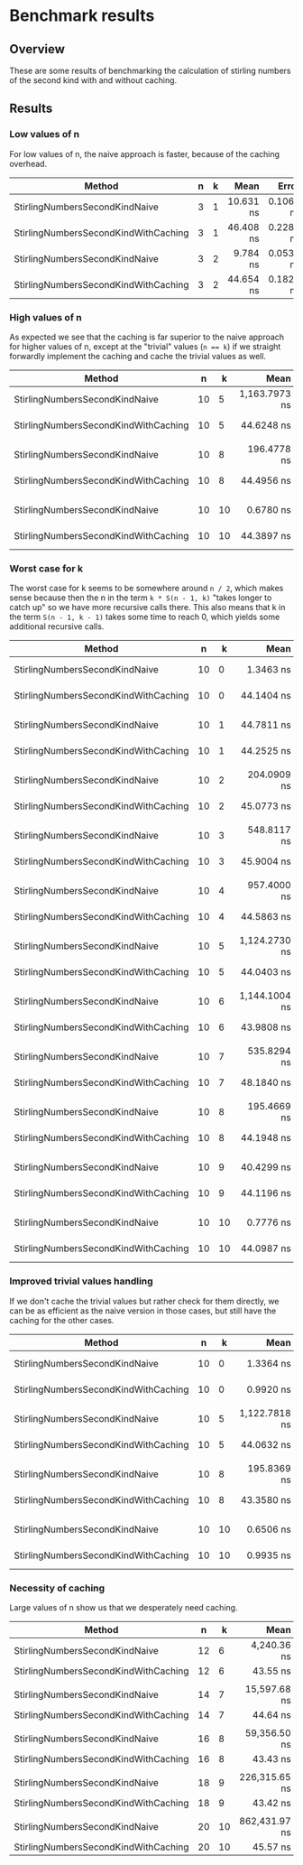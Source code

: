 # Benchmark results

## Overview

These are some results of benchmarking the calculation of stirling numbers of the second kind with and without
caching.

## Results

### Low values of n

For low values of n, the naive approach is faster, because of the caching overhead.

| Method                               | n | k |      Mean |     Error |    StdDev |
|--------------------------------------|---|---|----------:|----------:|----------:|
| StirlingNumbersSecondKindNaive       | 3 | 1 | 10.631 ns | 0.1065 ns | 0.0944 ns |
| StirlingNumbersSecondKindWithCaching | 3 | 1 | 46.408 ns | 0.2288 ns | 0.2028 ns |
| StirlingNumbersSecondKindNaive       | 3 | 2 |  9.784 ns | 0.0530 ns | 0.0414 ns |
| StirlingNumbersSecondKindWithCaching | 3 | 2 | 44.654 ns | 0.1821 ns | 0.1614 ns |

### High values of n

As expected we see that the caching is far superior to the naive approach for higher values of n, except at the
"trivial" values (`n == k`) if we straight forwardly implement the caching and cache the trivial values as well.

| Method                               | n  | k  |          Mean |      Error |     StdDev | Ratio | RatioSD |
|--------------------------------------|----|----|--------------:|-----------:|-----------:|------:|--------:|
| StirlingNumbersSecondKindNaive       | 10 | 5  | 1,163.7973 ns | 11.5909 ns | 10.8422 ns | 26.10 |    0.32 |
| StirlingNumbersSecondKindWithCaching | 10 | 5  |    44.6248 ns |  0.3225 ns |  0.2859 ns |  1.00 |    0.00 |
|                                      |    |    |               |            |            |       |         |
| StirlingNumbersSecondKindNaive       | 10 | 8  |   196.4778 ns |  0.7773 ns |  0.7271 ns |  4.41 |    0.02 |
| StirlingNumbersSecondKindWithCaching | 10 | 8  |    44.4956 ns |  0.1518 ns |  0.1346 ns |  1.00 |    0.00 |
|                                      |    |    |               |            |            |       |         |
| StirlingNumbersSecondKindNaive       | 10 | 10 |     0.6780 ns |  0.0136 ns |  0.0127 ns |  0.02 |    0.00 |
| StirlingNumbersSecondKindWithCaching | 10 | 10 |    44.3897 ns |  0.2715 ns |  0.2407 ns |  1.00 |    0.00 |

### Worst case for k

The worst case for k seems to be somewhere around `n / 2`, which makes sense because then the n in the term
`k * S(n - 1, k)` "takes longer to catch up" so we have more recursive calls there. This also means that k in the term
`S(n - 1, k - 1)` takes some time to reach 0, which yields some additional recursive calls.

| Method                               | n  | k  |          Mean |      Error |      StdDev | Ratio | RatioSD |
|--------------------------------------|----|----|--------------:|-----------:|------------:|------:|--------:|
| StirlingNumbersSecondKindNaive       | 10 | 0  |     1.3463 ns |  0.0270 ns |   0.0252 ns |  0.03 |    0.00 |
| StirlingNumbersSecondKindWithCaching | 10 | 0  |    44.1404 ns |  0.2538 ns |   0.2374 ns |  1.00 |    0.00 |
|                                      |    |    |               |            |             |       |         |
| StirlingNumbersSecondKindNaive       | 10 | 1  |    44.7811 ns |  0.2599 ns |   0.2304 ns |  1.01 |    0.01 |
| StirlingNumbersSecondKindWithCaching | 10 | 1  |    44.2525 ns |  0.3679 ns |   0.3073 ns |  1.00 |    0.00 |
|                                      |    |    |               |            |             |       |         |
| StirlingNumbersSecondKindNaive       | 10 | 2  |   204.0909 ns |  1.2220 ns |   1.0833 ns |  4.53 |    0.04 |
| StirlingNumbersSecondKindWithCaching | 10 | 2  |    45.0773 ns |  0.2905 ns |   0.2575 ns |  1.00 |    0.00 |
|                                      |    |    |               |            |             |       |         |
| StirlingNumbersSecondKindNaive       | 10 | 3  |   548.8117 ns |  4.6032 ns |   4.0806 ns | 11.96 |    0.07 |
| StirlingNumbersSecondKindWithCaching | 10 | 3  |    45.9004 ns |  0.2820 ns |   0.2355 ns |  1.00 |    0.00 |
|                                      |    |    |               |            |             |       |         |
| StirlingNumbersSecondKindNaive       | 10 | 4  |   957.4000 ns |  9.9639 ns |   8.3203 ns | 21.46 |    0.24 |
| StirlingNumbersSecondKindWithCaching | 10 | 4  |    44.5863 ns |  0.3485 ns |   0.3089 ns |  1.00 |    0.00 |
|                                      |    |    |               |            |             |       |         |
| StirlingNumbersSecondKindNaive       | 10 | 5  | 1,124.2730 ns | 10.6946 ns |   9.4805 ns | 25.53 |    0.24 |
| StirlingNumbersSecondKindWithCaching | 10 | 5  |    44.0403 ns |  0.1897 ns |   0.1681 ns |  1.00 |    0.00 |
|                                      |    |    |               |            |             |       |         |
| StirlingNumbersSecondKindNaive       | 10 | 6  | 1,144.1004 ns | 37.8431 ns | 111.5812 ns | 26.91 |    3.36 |
| StirlingNumbersSecondKindWithCaching | 10 | 6  |    43.9808 ns |  0.3613 ns |   0.3203 ns |  1.00 |    0.00 |
|                                      |    |    |               |            |             |       |         |
| StirlingNumbersSecondKindNaive       | 10 | 7  |   535.8294 ns |  3.7648 ns |   3.3374 ns | 11.12 |    0.08 |
| StirlingNumbersSecondKindWithCaching | 10 | 7  |    48.1840 ns |  0.1982 ns |   0.1757 ns |  1.00 |    0.00 |
|                                      |    |    |               |            |             |       |         |
| StirlingNumbersSecondKindNaive       | 10 | 8  |   195.4669 ns |  0.9669 ns |   0.8074 ns |  4.42 |    0.03 |
| StirlingNumbersSecondKindWithCaching | 10 | 8  |    44.1948 ns |  0.2794 ns |   0.2476 ns |  1.00 |    0.00 |
|                                      |    |    |               |            |             |       |         |
| StirlingNumbersSecondKindNaive       | 10 | 9  |    40.4299 ns |  0.2226 ns |   0.2082 ns |  0.92 |    0.01 |
| StirlingNumbersSecondKindWithCaching | 10 | 9  |    44.1196 ns |  0.3765 ns |   0.3337 ns |  1.00 |    0.00 |
|                                      |    |    |               |            |             |       |         |
| StirlingNumbersSecondKindNaive       | 10 | 10 |     0.7776 ns |  0.0161 ns |   0.0151 ns |  0.02 |    0.00 |
| StirlingNumbersSecondKindWithCaching | 10 | 10 |    44.0987 ns |  0.2569 ns |   0.2403 ns |  1.00 |    0.00 |

### Improved trivial values handling

If we don't cache the trivial values but rather check for them directly, we can be as efficient as the naive version
in those cases, but still have the caching for the other cases.

| Method                               | n  | k  |          Mean |     Error |    StdDev | Ratio | RatioSD |
|--------------------------------------|----|----|--------------:|----------:|----------:|------:|--------:|
| StirlingNumbersSecondKindNaive       | 10 | 0  |     1.3364 ns | 0.0161 ns | 0.0150 ns |  1.35 |    0.02 |
| StirlingNumbersSecondKindWithCaching | 10 | 0  |     0.9920 ns | 0.0079 ns | 0.0074 ns |  1.00 |    0.00 |
|                                      |    |    |               |           |           |       |         |
| StirlingNumbersSecondKindNaive       | 10 | 5  | 1,122.7818 ns | 9.3195 ns | 8.2615 ns | 25.47 |    0.25 |
| StirlingNumbersSecondKindWithCaching | 10 | 5  |    44.0632 ns | 0.3256 ns | 0.3045 ns |  1.00 |    0.00 |
|                                      |    |    |               |           |           |       |         |
| StirlingNumbersSecondKindNaive       | 10 | 8  |   195.8369 ns | 1.3146 ns | 1.2297 ns |  4.52 |    0.05 |
| StirlingNumbersSecondKindWithCaching | 10 | 8  |    43.3580 ns | 0.4129 ns | 0.3862 ns |  1.00 |    0.00 |
|                                      |    |    |               |           |           |       |         |
| StirlingNumbersSecondKindNaive       | 10 | 10 |     0.6506 ns | 0.0213 ns | 0.0199 ns |  0.66 |    0.02 |
| StirlingNumbersSecondKindWithCaching | 10 | 10 |     0.9935 ns | 0.0140 ns | 0.0117 ns |  1.00 |    0.00 |

### Necessity of caching

Large values of n show us that we desperately need caching.

| Method                               | n  | k  |          Mean |        Error |       StdDev |     Ratio | RatioSD |
|--------------------------------------|----|----|--------------:|-------------:|-------------:|----------:|--------:|
| StirlingNumbersSecondKindNaive       | 12 | 6  |   4,240.36 ns |    41.566 ns |    36.847 ns |     97.33 |    0.83 |
| StirlingNumbersSecondKindWithCaching | 12 | 6  |      43.55 ns |     0.278 ns |     0.260 ns |      1.00 |    0.00 |
|                                      |    |    |               |              |              |           |         |
| StirlingNumbersSecondKindNaive       | 14 | 7  |  15,597.68 ns |   138.270 ns |   122.573 ns |    349.34 |    3.73 |
| StirlingNumbersSecondKindWithCaching | 14 | 7  |      44.64 ns |     0.206 ns |     0.192 ns |      1.00 |    0.00 |
|                                      |    |    |               |              |              |           |         |
| StirlingNumbersSecondKindNaive       | 16 | 8  |  59,356.50 ns |   547.236 ns |   485.111 ns |  1,366.87 |   17.14 |
| StirlingNumbersSecondKindWithCaching | 16 | 8  |      43.43 ns |     0.305 ns |     0.286 ns |      1.00 |    0.00 |
|                                      |    |    |               |              |              |           |         |
| StirlingNumbersSecondKindNaive       | 18 | 9  | 226,315.65 ns | 1,206.246 ns | 1,007.270 ns |  5,210.85 |   33.97 |
| StirlingNumbersSecondKindWithCaching | 18 | 9  |      43.42 ns |     0.194 ns |     0.172 ns |      1.00 |    0.00 |
|                                      |    |    |               |              |              |           |         |
| StirlingNumbersSecondKindNaive       | 20 | 10 | 862,431.97 ns | 4,196.828 ns | 3,925.716 ns | 18,927.75 |  135.36 |
| StirlingNumbersSecondKindWithCaching | 20 | 10 |      45.57 ns |     0.329 ns |     0.308 ns |      1.00 |    0.00 |
